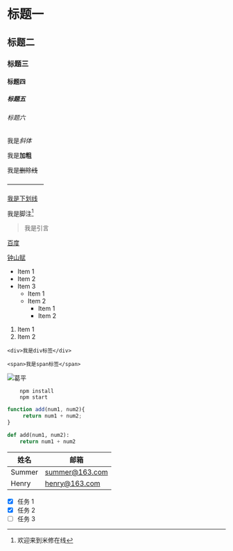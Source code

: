<!-- 标题 -->

# 标题一

## 标题二

### 标题三

#### 标题四

##### 标题五

###### 标题六

<!-- 斜体 -->

我是*斜体*

<!-- 加粗 -->

我是**加粗**

<!-- 删除线 -->

我是~~删除线~~

<!-- 分割线 -->

——————

<!-- 下划线 -->

<u>我是下划线</u>

<!-- 脚注 -->

我是脚注[^1]

[^1]: 欢迎来到米修在线

<!-- 引言-->

> 我是引言

<!-- 连接 -->

[百度](https://www.baidu.com)

[钟山赋](http:wx.uvcsi.com/html5/zhongshanfu/index.html)

<!-- 无序列表 -->

- Item 1
- Item 2
- Item 3
  - Item 1
  - Item 2
    - Item 1
    - Item 2

<!-- 有序列表 -->

1. Item 1
2. Item 2

<!-- 代码 -->

`<div>我是div标签</div>`

`<span>我是span标签</span>`

<!-- 图片 -->

![葛平](https://dss1.baidu.com/6ONXsjip0QIZ8tyhnq/it/u=2424513544,3847608474&fm=58)

<!-- github Markdown -->
<!-- 代码块 -->

```
    npm install
    npm start
```

```Javascript
function add(num1, num2){
     return num1 + num2;
}
```

```python
def add(num1, num2):
    return num1 + num2
```

<!-- 表格 -->

| 姓名   | 邮箱           |
| ------ | -------------- |
| Summer | summer@163.com |
| Henry  | henry@163.com  |

<!-- 任务列表 -->

- [x] 任务 1
- [x] 任务 2
- [ ] 任务 3
